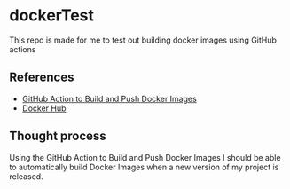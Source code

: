 # dockerTest
This repo is made for me to test out building docker images using GitHub actions

## References
- [GitHub Action to Build and Push Docker Images](https://github.com/marketplace/actions/build-and-push-docker-images)
- [Docker Hub](https://hub.docker.com)

## Thought process
Using the GitHub Action to Build and Push Docker Images I should be able to automatically build Docker Images when a new version of my project is released.